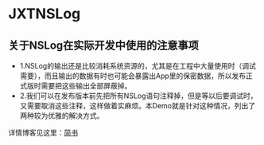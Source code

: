 # JXTNSLog
## 关于NSLog在实际开发中使用的注意事项
- 1.NSLog的输出还是比较消耗系统资源的，尤其是在工程中大量使用时（调试需要），而且输出的数据有时也可能会暴露出App里的保密数据，所以发布正式版时需要把这些输出全部屏蔽掉。
- 2.我们可以在发布版本前先把所有NSLog语句注释掉，但是等以后要调试时，又需要取消这些注释，这样做着实麻烦。本Demo就是针对这种情况，列出了两种较为优雅的解决方式。

详情博客见这里：[简书](http://www.jianshu.com/p/2e79436e5fe3)
